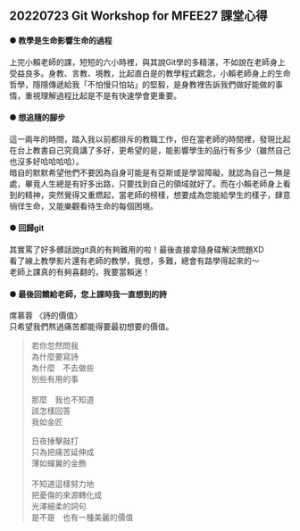 ## 20220723 Git Workshop for MFEE27 課堂心得

#### ● 教學是生命影響生命的過程
上完小賴老師的課，短短的六小時裡，與其說Git學的多精湛，不如說在老師身上受益良多。身教、言教、境教，比起直白是的教學程式觀念，小賴老師身上的生命哲學，隱隱傳遞給我「不怕慢只怕站」的堅毅，是身教裡告訴我們做好能做的事情，重視理解過程比起是不是有快速學會更重要。

#### ● 想追隨的腳步
這一兩年的時間，踏入我以前都排斥的教職工作，但在當老師的時間裡，發現比起在台上教書自己究竟講了多好，更希望的是，能影響學生的品行有多少（雖然自己也沒多好哈哈哈哈）。<br>
暗自的默默希望他們不要因為自身可能是有亞斯或是學習障礙，就認為自己一無是處，畢竟人生總是有好多出路，只要找到自己的領域就好了。而在小賴老師身上看到的精神，突然覺得又重燃起，當老師的榜樣，想要成為您能給學生的樣子，肆意徜徉生命，又能樂觀看待生命的每個困境。

#### ● 回歸git
其實罵了好多髒話說git真的有夠難用的啦！最後直接拿隨身碟解決問題XD<br>
看了線上教學影片還有老師的教學，我想，多難，總會有路學得起來的～<br>
老師上課真的有夠喜翻的，我要當賴迷！

#### ● 最後回饋給老師，您上課時我一直想到的詩
席慕蓉 〈詩的價值〉<br>
只希望我們熬過痛苦都能得要最初想要的價值。

>若你忽然問我<br>
為什麼要寫詩<br>
為什麼　不去做些<br>
別些有用的事<br>
><br>
>那麼　我也不知道<br>
該怎樣回答<br>
我如金匠<p> </p>日夜捶擊敲打<br>
只為把痛苦延伸成<br>
薄如蟬翼的金飾<br>
><br>
>不知道這樣努力地<br>
把憂傷的來源轉化成<br>
光澤細柔的詞句<br>
是不是　也有一種美麗的價值<br>








